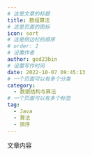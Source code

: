 ```yaml
---
# 这是文章的标题
title: 数组算法
# 这是页面的图标
icon: sort
# 这是侧边栏的顺序
# order: 2
# 设置作者
author: god23bin
# 设置写作时间
date: 2022-10-07 09:45:13
# 一个页面可以有多个分类
category:
  - 数据结构与算法
# 一个页面可以有多个标签
tag:
  - Java
  - 算法
  - 排序
---
```


文章内容